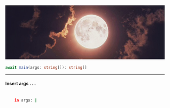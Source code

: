 
![The Beginning](./src/assets/beautiful-sky.jpg)

```typescript
await main(args: string[]): string[]
```
___
#### Insert args . . .

```bash
    
    in args: |

```
